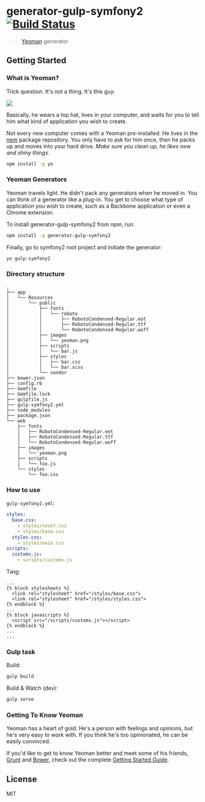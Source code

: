 # generator-gulp-symfony2 [![Build Status](https://secure.travis-ci.org/vn38minhtran/generator-gulp-symfony2.png?branch=master)](https://travis-ci.org/vn38minhtran/generator-gulp-symfony2)

> [Yeoman](http://yeoman.io) generator


## Getting Started

### What is Yeoman?

Trick question. It's not a thing. It's this guy:

![](http://i.imgur.com/JHaAlBJ.png)

Basically, he wears a top hat, lives in your computer, and waits for you to tell him what kind of application you wish to create.

Not every new computer comes with a Yeoman pre-installed. He lives in the [npm](https://npmjs.org) package repository. You only have to ask for him once, then he packs up and moves into your hard drive. *Make sure you clean up, he likes new and shiny things.*

```bash
npm install -g yo
```

### Yeoman Generators

Yeoman travels light. He didn't pack any generators when he moved in. You can think of a generator like a plug-in. You get to choose what type of application you wish to create, such as a Backbone application or even a Chrome extension.

To install generator-gulp-symfony2 from npm, run:

```bash
npm install -g generator-gulp-symfony2
```

Finally, go to symfony2 root project and initiate the generator:

```bash
yo gulp-symfony2
```

### Directory structure
```
.
├── app
│   └── Resources
│       └── public
│           ├── fonts
│           │   └── roboto
│           │       ├── RobotoCondensed-Regular.eot
│           │       ├── RobotoCondensed-Regular.ttf
│           │       └── RobotoCondensed-Regular.woff
│           ├── images
│           │   └── yeoman.png
│           ├── scripts
│           │   └── bar.js
│           ├── styles
│           │   ├── bar.css
│           │   └── bar.scss
│           └── vendor
├── bower.json
├── config.rb
├── Gemfile
├── Gemfile.lock
├── gulpfile.js
├── gulp-symfony2.yml
├── node_modules
├── package.json
└── web
    ├── fonts
    │   ├── RobotoCondensed-Regular.eot
    │   ├── RobotoCondensed-Regular.ttf
    │   └── RobotoCondensed-Regular.woff
    ├── images
    │   └── yeoman.png
    ├── scripts
    │   └── foo.js
    └── styles
        └── foo.css
```

### How to use

`gulp-symfony2.yml`:

```yml
styles:
  base.css:
    - styles/reset.css
    - styles/base.css
  styles.css:
    - styles/main.css
scripts:
  customs.js:
    - scripts/customs.js
```

Twig:

```
...
{% block stylesheets %}
  <link rel="stylesheet" href="/styles/base.css">
  <link rel="stylesheet" href="/styles/styles.css">
{% endblock %}
...
{% block javascripts %}
  <script src="/scripts/customs.js"></script>
{% endblock %}
...
...
```

### Gulp task
Build:

```bash
gulp build
```

Build & Watch (dev):

```bash
gulp serve
```


### Getting To Know Yeoman

Yeoman has a heart of gold. He's a person with feelings and opinions, but he's very easy to work with. If you think he's too opinionated, he can be easily convinced.

If you'd like to get to know Yeoman better and meet some of his friends, [Grunt](http://gruntjs.com) and [Bower](http://bower.io), check out the complete [Getting Started Guide](https://github.com/yeoman/yeoman/wiki/Getting-Started).


## License

MIT
